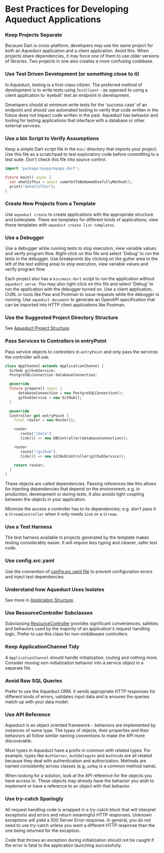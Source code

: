 # Best Practices for Developing Aqueduct Applications

### Keep Projects Separate

Because Dart is cross-platform, developers may use the same project for both an Aqueduct application and a client application. Avoid this. When projects share dependencies, it may force one of them to use older versions of libraries. Two projects in one also creates a more confusing codebase.

### Use Test Driven Development (or something close to it)

In Aqueduct, testing is a first-class citizen. The preferred method of development is to write tests using `TestClient` - as opposed to using a client application to 'eyeball' test an endpoint in development.

Developers should at minimum write tests for the 'success case' of an endpoint and should use automated testing to verify that code written in the future does not impact code written in the past. Aqueduct has behavior and tooling for testing applications that interface with a database or other external services.

### Use a bin Script to Verify Assumptions

Keep a simple Dart script file in the `bin/` directory that imports your project. Use this file as a scratchpad to test exploratory code before committing to a test suite. Don't check this file into source control.

```dart
import 'package:myapp/myapp.dart';

Future main() async {
  var whatIsThis = await someYetToBeNamedUsefullyMethod();
  print("$whatIsThis");
}
```

### Create New Projects from a Template

Use `aqueduct create` to create applications with the appropriate structure and boilerplate. There are templates for different kinds of applications; view these templates with `aqueduct create list-templates`.

### Use a Debugger

Use a debugger while running tests to stop execution, view variable values and verify program flow. Right-click on this file and select 'Debug' to run the tests in the debugger. Use breakpoints (by clicking on the gutter area to the left of the text editing area) to stop execution, view variable values and verify program flow.

Each project also has a `bin/main.dart` script to run the application without `aqueduct serve`. You may also right-click on this file and select 'Debug' to run the application with the debugger turned on. Use a client application, CURL or tools like Paw and Postman to issue requests while the debugger is running. Use `aqueduct document` to generate an OpenAPI specification that can be imported into HTTP client applications like Postman.

### Use the Suggested Project Directory Structure

See [Aqueduct Project Structure](../http/structure.md#aqueduct-project-structure-and-organization).

### Pass Services to Controllers in entryPoint

Pass service objects to controllers in `entryPoint` and only pass the services the controller will use.

```dart
class AppChannel extends ApplicationChannel {
  GitHub githubService;
  PostgreSQLConnection databaseConnection;

  @override
  Future prepare() async {
      databaseConnection = new PostgreSQLConnection();
      githubService = new GitHub();
  }

  @override
  Controller get entryPoint {
    final router = new Router();

    router
      .route("/data")
      .link(() => new DBController(databaseConnection));

    router
      .route("/github")
      .link(() => new GitHubController(githubService));

    return router;
  }
}
```

These objects are called dependencies. Passing references like this allows for injecting dependencies that depend on the environment; e.g. in production, development or during tests. It also avoids tight coupling between the objects in your application.

Minimize the access a controller has to its dependencies; e.g. don't pass it a `StreamController` when it only needs `Sink` or a `Stream`.

### Use a Test Harness

The test harness available in projects generated by the template makes testing considerably easier. It will require less typing and cleaner, safer test code.

### Use config.src.yaml

Use the convention of [config.src.yaml file](../http/configure.md) to prevent configuration errors and inject test dependencies.

### Understand how Aqueduct Uses Isolates

See more in [Application Structure](../http/structure.md).

### Use ResourceController Subclasses

Subclassing [ResourceController](../http/resource_controller.md) provides significant conveniences, safeties and behaviors used by the majority of an application's request handling logic. Prefer to use this class for non-middleware controllers.

### Keep ApplicationChannel Tidy

A `ApplicationChannel` should handle initialization, routing and nothing more. Consider moving non-initialization behavior into a service object in a separate file.

### Avoid Raw SQL Queries

Prefer to use the Aqueduct ORM. It sends appropriate HTTP responses for different kinds of errors, validates input data and is ensures the queries match up with your data model.

### Use API Reference

Aqueduct is an object oriented framework - behaviors are implemented by instances of some type. The types of objects, their properties and their behaviors all follow similar naming conventions to make the API more discoverable.

Most types in Aqueduct have a prefix in common with related types. For example, types like `AuthServer`, `AuthDelegate` and `AuthCode` are all related because they deal with authentication and authorization. Methods are named consistently across classes (e.g, `asMap` is a common method name).

When looking for a solution, look at the API reference for the objects you have access to. These objects may already have the behavior you wish to implement or have a reference to an object with that behavior.

### Use try-catch Sparingly

All request handling code is wrapped in a try-catch block that will interpret exceptions and errors and return meaningful HTTP responses. Unknown exceptions will yield a 500 Server Error response. In general, you do not need to use try-catch unless you want a different HTTP response than the one being returned for the exception.

Code that throws an exception during initialization should not be caught if the error is fatal to the application launching successfully.
